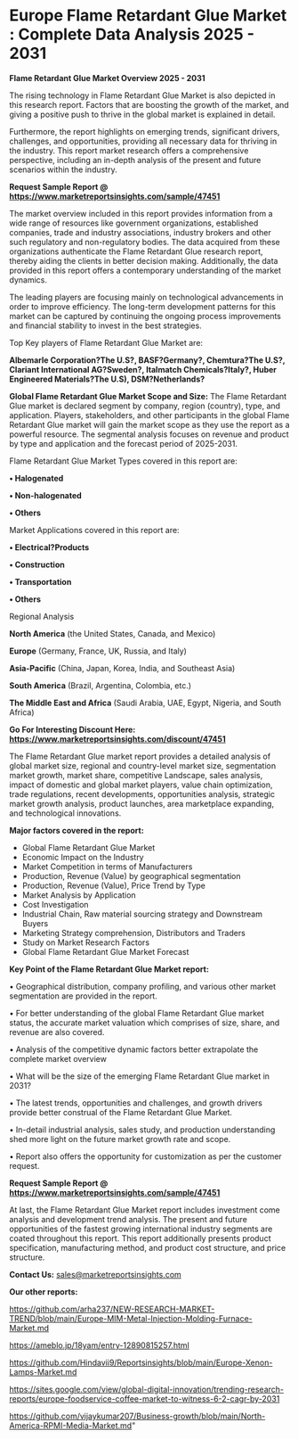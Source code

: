 # Europe Flame Retardant Glue Market : Complete Data Analysis 2025 - 2031

<Strong> Flame Retardant Glue Market Overview 2025 - 2031</strong>

The rising technology in Flame Retardant Glue Market is also depicted in this research report. Factors that are boosting the growth of the market, and giving a positive push to thrive in the global market is explained in detail.

Furthermore, the report highlights on emerging trends, significant drivers, challenges, and opportunities, providing all necessary data for thriving in the industry. This report market research offers a comprehensive perspective, including an in-depth analysis of the present and future scenarios within the industry.

<strong>Request Sample Report @ <a href=https://www.marketreportsinsights.com/sample/47451>https://www.marketreportsinsights.com/sample/47451</a></strong>

The market overview included in this report provides information from a wide range of resources like government organizations, established companies, trade and industry associations, industry brokers and other such regulatory and non-regulatory bodies. The data acquired from these organizations authenticate the Flame Retardant Glue research report, thereby aiding the clients in better decision making. Additionally, the data provided in this report offers a contemporary understanding of the market dynamics.

The leading players are focusing mainly on technological advancements in order to improve efficiency. The long-term development patterns for this market can be captured by continuing the ongoing process improvements and financial stability to invest in the best strategies.

Top Key players of Flame Retardant Glue Market are:

<strong>Albemarle Corporation?The U.S?, BASF?Germany?, Chemtura?The U.S?, Clariant International AG?Sweden?, Italmatch Chemicals?Italy?, Huber Engineered Materials?The U.S), DSM?Netherlands?</strong>

<strong><b>Global Flame Retardant Glue Market Scope and Size:</b></strong>
The Flame Retardant Glue market is declared segment by company, region (country), type, and application. Players, stakeholders, and other participants in the global Flame Retardant Glue market will gain the market scope as they use the report as a powerful resource. The segmental analysis focuses on revenue and product by type and application and the forecast period of 2025-2031.

Flame Retardant Glue Market Types covered in this report are:

<strong>•  Halogenated

•  Non-halogenated

•  Others</strong>

Market Applications covered in this report are:

<strong>•  Electrical?Products

•  Construction

•  Transportation

•  Others</strong> 

Regional Analysis

<strong>North America</strong> (the United States, Canada, and Mexico)

<strong>Europe</strong> (Germany, France, UK, Russia, and Italy)

<strong>Asia-Pacific</strong> (China, Japan, Korea, India, and Southeast Asia)

<strong>South America</strong> (Brazil, Argentina, Colombia, etc.)

<strong>The Middle East and Africa</strong> (Saudi Arabia, UAE, Egypt, Nigeria, and South Africa)

<strong>Go For Interesting Discount Here: <a href=https://www.marketreportsinsights.com/discount/47451>https://www.marketreportsinsights.com/discount/47451</a></strong>

The Flame Retardant Glue market report provides a detailed analysis of global market size, regional and country-level market size, segmentation market growth, market share, competitive Landscape, sales analysis, impact of domestic and global market players, value chain optimization, trade regulations, recent developments, opportunities analysis, strategic market growth analysis, product launches, area marketplace expanding, and technological innovations.

<strong><b>Major factors covered in the report:</b></strong>
<ul>
  <li>Global Flame Retardant Glue Market </li>
  <li>Economic Impact on the Industry</li>
  <li>Market Competition in terms of Manufacturers</li>
  <li>Production, Revenue (Value) by geographical segmentation</li>
  <li>Production, Revenue (Value), Price Trend by Type</li>
  <li>Market Analysis by Application</li>
  <li>Cost Investigation</li>
  <li>Industrial Chain, Raw material sourcing strategy and Downstream Buyers</li>
  <li>Marketing Strategy comprehension, Distributors and Traders</li>
  <li>Study on Market Research Factors</li>
  <li>Global Flame Retardant Glue Market Forecast</li>
</ul>

<strong><b>Key Point of the Flame Retardant Glue Market report:</b></strong>

• Geographical distribution, company profiling, and various other market segmentation are provided in the report.

• For better understanding of the global Flame Retardant Glue market status, the accurate market valuation which comprises of size, share, and revenue are also covered.

• Analysis of the competitive dynamic factors better extrapolate the complete market overview

• What will be the size of the emerging Flame Retardant Glue market in 2031?

• The latest trends, opportunities and challenges, and growth drivers provide better construal of the Flame Retardant Glue Market.

• In-detail industrial analysis, sales study, and production understanding shed more light on the future market growth rate and scope.

• Report also offers the opportunity for customization as per the customer request.

<strong>Request Sample Report @ <a href=https://www.marketreportsinsights.com/sample/47451>https://www.marketreportsinsights.com/sample/47451</a></strong>

At last, the Flame Retardant Glue Market report includes investment come analysis and development trend analysis. The present and future opportunities of the fastest growing international industry segments are coated throughout this report. This report additionally presents product specification, manufacturing method, and product cost structure, and price structure.

<strong>Contact Us:</strong>
sales@marketreportsinsights.com

<strong>Our other reports:</strong>

<a href=https://github.com/arha237/NEW-RESEARCH-MARKET-TREND/blob/main/Europe-MIM-Metal-Injection-Molding-Furnace-Market.md>https://github.com/arha237/NEW-RESEARCH-MARKET-TREND/blob/main/Europe-MIM-Metal-Injection-Molding-Furnace-Market.md</a>

<a href=https://ameblo.jp/18yam/entry-12890815257.html>https://ameblo.jp/18yam/entry-12890815257.html</a>

<a href=https://github.com/Hindavii9/Reportsinsights/blob/main/Europe-Xenon-Lamps-Market.md>https://github.com/Hindavii9/Reportsinsights/blob/main/Europe-Xenon-Lamps-Market.md</a>

<a href=https://sites.google.com/view/global-digital-innovation/trending-research-reports/europe-foodservice-coffee-market-to-witness-6-2-cagr-by-2031>https://sites.google.com/view/global-digital-innovation/trending-research-reports/europe-foodservice-coffee-market-to-witness-6-2-cagr-by-2031</a>

<a href=https://github.com/vijaykumar207/Business-growth/blob/main/North-America-RPMI-Media-Market.md>https://github.com/vijaykumar207/Business-growth/blob/main/North-America-RPMI-Media-Market.md</a>"
